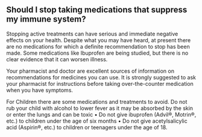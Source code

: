 ## Should I stop taking medications that suppress my immune system?

Stopping active treatments can have serious and immediate negative effects on your health. Despite what you may have heard, at present there are no medications for which a definite recommendation to stop has been made. Some medications like Ibuprofen are being studied, but there is no clear evidence that it can worsen illness.

Your pharmacist and doctor are excellent sources of information on recommendations for medicines you can use. It is strongly suggested to ask your pharmacist for instructions before taking over-the-counter medication when you have symptoms.

For Children there are some medications and treatments to avoid. Do not rub your child with alcohol to lower fever as it may be absorbed by the skin or enter the lungs and can be toxic • Do not give ibuprofen (Advil®, Motrin®, etc.) to children under the age of six months • Do not give acetylsalicylic acid (Aspirin®, etc.) to children or teenagers under the age of 18.
